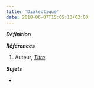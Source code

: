 ```yaml
---
title: 'Dialectique'
date: 2018-06-07T15:05:13+02:00
---
```


***Définition*** 

>

***Références***

1. Auteur, <u>*Titre*</u>

***Sujets***

- 
